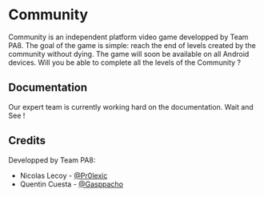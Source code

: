 Community
==========
Community is an independent platform video game developped by Team PA8. The goal of the game is simple: reach the end of 
levels created by the community without dying. The game will soon be available on all Android devices. Will you be able to 
complete all the levels of the Community ?

Documentation
--------------
Our expert team is currently working hard on the documentation. Wait and See !

Credits
----------
Developped by Team PA8:
* Nicolas Lecoy - [@Pr0lexic](https://github.com/Pr0lexic)
* Quentin Cuesta - [@Gasppacho](https://github.com/Gasppacho)
